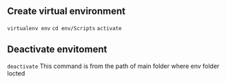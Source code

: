 ## Create virtual environment

``virtualenv env``
``cd env/Scripts``
``activate``

## Deactivate envitoment 
``deactivate`` This command is from the path of main folder where env folder locted